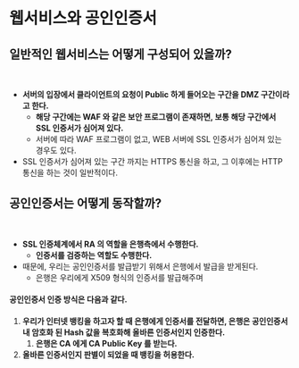 # 웹서비스와 공인인증서

## 일반적인 웹서비스는 어떻게 구성되어 있을까?

<figure><img src="../../../../../.gitbook/assets/스크린샷 2024-01-19 16.19.40.png" alt=""><figcaption></figcaption></figure>

* **서버의 입장에서 클라이언트의 요청이 Public 하게 들어오는 구간을 DMZ 구간이라고 한다.**&#x20;
  * **해당 구간에는 WAF 와 같은 보안 프로그램이 존재하면, 보통 해당 구간에서 SSL 인증서가 심어져 있다.**&#x20;
  * 서버에 따라 WAF 프로그램이 없고, WEB 서버에 SSL 인증서가 심어져 있는 경우도 있다.&#x20;
* SSL 인증서가 심어져 있는 구간 까지는 HTTPS 통신을 하고, 그 이후에는 HTTP 통신을 하는 것이 일반적이다.&#x20;

## 공인인증서는 어떻게 동작할까?

<figure><img src="../../../../../.gitbook/assets/스크린샷 2024-01-19 16.30.14.png" alt=""><figcaption></figcaption></figure>

* **SSL 인증체계에서 RA 의 역할을 은행측에서 수행한다.**&#x20;
  * **인증서를 검증하는 역할도 수행한다.**
* 때문에, 우리는 공인인증서를 발급받기 위해서 은행에서 발급을 받게된다.&#x20;
  * 은행은 우리에게 X509 형식의 인증서를 발급해주며

#### 공인인증서 인증 방식은 다음과 같다.&#x20;

1. **우리가 인터넷 뱅킹을 하고자 할 때 은행에게 인증서를 전달하면, 은행은 공인인증서 내 암호화 된 Hash 값을 복호화해 올바른 인증서인지 인증한다.**&#x20;
   1. **은행은 CA 에게 CA Public Key 를 받는다.**&#x20;
2. **올바른 인증서인지 판별이 되었을 때 뱅킹을 허용한다.**&#x20;
